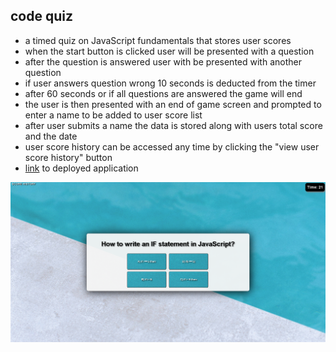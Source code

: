 ## code quiz
* a timed quiz on JavaScript fundamentals that stores user scores
* when the start button is clicked user will be presented with a question
* after the question is answered user with be presented with another question
* if user answers question wrong 10 seconds is deducted from the timer
* after 60 seconds or if all questions are answered the game will end
* the user is then presented with an end of game screen and prompted to enter a name to be added to user score list
* after user submits a name the data is stored along with users total score and the date
* user score history can be accessed any time by clicking the "view user score history" button
* [link](https://wattierdan.github.io/Code_Quiz/) to deployed application

![screenshoot of webpage](./assets/imgs/screencapture-wattierdan-github-io-Code-Quiz-2020-10-23-15_13_52.png)


